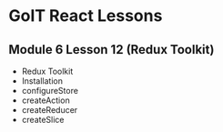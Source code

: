 # GoIT React Lessons

## Module 6 Lesson 12 (Redux Toolkit)

- Redux Toolkit
- Installation
- configureStore
- createAction
- createReducer
- createSlice
